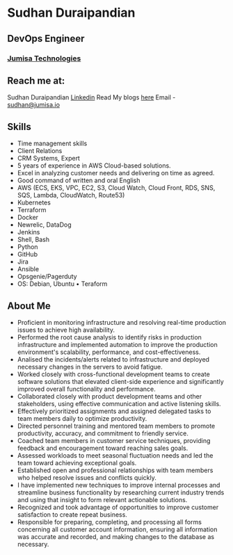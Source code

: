 # Sudhan Duraipandian 
## DevOps Engineer
### [Jumisa Technologies](jumisa.io)

## Reach me at:
Sudhan Duraipandian [Linkedin](https://www.linkedin.com/in/sudhan-duraipandian-6859211a4/)
Read My blogs [here](jumisa.io/blog)
Email - [sudhan@jumisa.io](sudhan@jumisa.io)

## Skills
- Time management skills
- Client Relations
- CRM Systems, Expert
- 5 years of experience in AWS Cloud-based solutions.
- Excel in analyzing customer needs and delivering on time as agreed.
- Good command of written and oral English
- AWS (ECS, EKS, VPC, EC2, S3, Cloud Watch, Cloud Front, RDS, SNS, SQS, Lambda, CloudWatch, Route53)
- Kubernetes
- Terraform
- Docker
- Newrelic, DataDog
- Jenkins
- Shell, Bash
- Python
- GitHub
- Jira
- Ansible
- Opsgenie/Pagerduty
- OS: Debian, Ubuntu • Teraform

## About Me
- Proficient in monitoring infrastructure and resolving real-time production issues to achieve high availability.
- Performed the root cause analysis to identify risks in production infrastructure and implemented automation to improve the production environment's scalability, performance, and cost-effectiveness.
- Analised the incidents/alerts related to infrastructure and deployed necessary changes in the servers to avoid fatigue.
- Worked closely with cross-functional development teams to create software solutions that elevated client-side experience and significantly improved overall functionality and performance.
- Collaborated closely with product development teams and other stakeholders, using effective communication and active listening skills.
- Effectively prioritized assignments and assigned delegated tasks to team members daily to optimize productivity.
- Directed personnel training and mentored team members to promote productivity, accuracy, and commitment to friendly service.
- Coached team members in customer service techniques, providing feedback and encouragement toward reaching sales goals.
- Assessed workloads to meet seasonal fluctuation needs and led the team toward achieving exceptional goals.
- Established open and professional relationships with team members who helped resolve issues and conflicts quickly.
- I have implemented new techniques to improve internal processes and streamline business functionality by researching current industry trends and using that insight to form relevant actionable solutions.
- Recognized and took advantage of opportunities to improve customer satisfaction to create repeat business.
- Responsible for preparing, completing, and processing all forms concerning all customer account information, ensuring all information was accurate and recorded, and making changes to the database as necessary.
